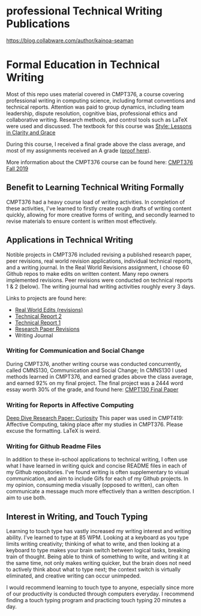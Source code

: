# professional Technical Writing Publications
https://blog.collabware.com/author/kainoa-seaman

# Formal Education in Technical Writing

Most of this repo uses material covered in CMPT376, a course covering professional writing in computing science, including format conventions and technical reports. Attention was paid to group dynamics, including team leadership, dispute resolution, cognitive bias, professional ethics and collaborative writing. Research methods, and control tools such as LaTeX were used and discussed. The textbook for this course was [Style: Lessons in Clarity and Grace](https://www.pearson.com/us/higher-education/product/Williams-Style-Lessons-in-Clarity-and-Grace-12th-Edition/9780134080413.html)

During this course, I received a final grade above the class average, and most of my assignments received an A grade ([proof here](grades.md)). 

More information about the CMPT376 course can be found here: [CMPT376 Fall 2019](http://www.sfu.ca/outlines.html?2019/fall/cmpt/376w/d100)

## Benefit to Learning Technical Writing Formally

CMPT376 had a heavy course load of writing activities. In completion of these activities, I've learned to firstly create rough drafts of writing content quickly, allowing for more creative forms of writing, and secondly learned to revise materials to ensure content is written most effectively. 

## Applications in Technical Writing

Notible projects in CMPT376 included revising a published research paper, peer revisions, real world revision applications, individual technical reports, and a writing journal. In the Real World Revisions assignment, I choose 60 Github repos to make edits on written content. Many repo owners implemented revisions. Peer revisions were conducted on technical reports 1 & 2 (below). The writing journal had writing activities roughly every 3 days. 

Links to projects are found here:

- [Real World Edits (revisions)](https://github.com/compSciKai/cmpt376-technical-writing/blob/main/CMPT376%20-%20A2%20Real%20World%20Edits.pdf)
- [Technical Report 2](https://github.com/compSciKai/cmpt376-technical-writing/blob/main/CMPT376%20-%20A4%20SP%20Final.pdf)
- [Technical Report 1](https://github.com/compSciKai/cmpt376-technical-writing/blob/main/CMPT376%20-%20Research%20Proposal%20Final.pdf)
- [Research Paper Revisions](https://github.com/compSciKai/cmpt376-technical-writing/blob/main/CMPT376%20-%20A1%20Final%20Draft.pdf)
- Writing Journal

### Writing for Communication and Social Change

During CMPT376, another writing course was conducted concurrently, called CMNS130, Communication and Social Change; In CMNS130 I used methods learned in CMPT376, and earned grades above the class average, and earned 92% on my final project. The final project was a 2444 word essay worth 30% of the grade, and found here: [CMPT130 Final Paper](https://github.com/compSciKai/cmpt376-technical-writing/blob/main/CMNS130%20-%20Final%20Paper.pdf)

### Writing for Reports in Affective Computing

[Deep Dive Research Paper: Curiosity](https://github.com/compSciKai/cmpt376-technical-writing/blob/main/Deep_Dive_Research_Paper.pdf) This paper was used in CMPT419: Affective Computing, taking place after my studies in CMPT376. Please excuse the formatting. LaTeX is weird. 

### Writing for Github Readme Files

In addition to these in-school applications to technical writing, I often use what I have learned in writing quick and concise README files in each of my Github repositories. I've found writing is often supplementary to visual communication, and aim to include Gifs for each of my Github projects. In my opinion, consuming media visually (opposed to written), can often communicate a message much more effectively than a written description. I aim to use both. 

## Interest in Writing, and Touch Typing

Learning to touch type has vastly increased my writing interest and writing ability. I've learned to type at 85 WPM. Looking at a keyboard as you type limits writing creativity; thinking of what to write, and then looking at a keyboard to type makes your brain switch between logical tasks, breaking train of thought. Being able to think of something to write, and writing it at the same time, not only makes writing quicker, but the brain does not need to actively think about what to type next; the context switch is virtually eliminated, and creative writing can occur unimpeded. 

I would recommend learning to touch type to anyone, especially since more of our productivity is conducted through computers everyday. I recommend finding a touch typing program and practicing touch typing 20 minutes a day. 




